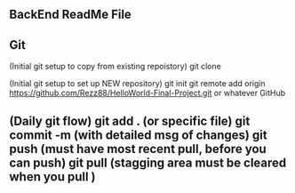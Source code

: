 BackEnd ReadMe File
--

Git 
--
(Initial git setup to copy from existing repoistory)
git clone

(Initial git setup to set up NEW repository)
git init 
git remote add origin https://github.com/Rezz88/HelloWorld-Final-Project.git or whatever GitHub

(Daily git flow)
git add . (or specific file)
git commit -m (with detailed msg of changes)
git push (must have most recent pull, before you can push)
git pull (stagging area must be cleared when you pull )
--

